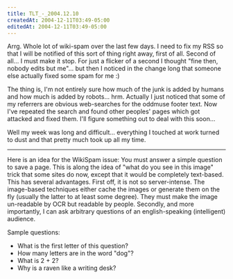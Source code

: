 ```yaml
---
title: TLT_-_2004.12.10
createdAt: 2004-12-11T03:49-05:00
editedAt: 2004-12-11T03:49-05:00
---
```


Arrg. Whole lot of wiki-spam over the last few days. I need to fix my RSS so that I will be notified of this sort of thing right away, first of all. Second of all... I must make it stop. For just a flicker of a second I thought "fine then, nobody edits but me"... but then I noticed in the change long that someone else actually fixed some spam for me :)

The thing is, I'm not entirely sure how much of the junk is added by humans and how much is added by robots... hrm. Actually I just noticed that some of my referrers are obvious web-searches for the oddmuse footer text. Now I've repeated the search and found other peoples' pages which got attacked and fixed them. I'll figure something out to deal with this soon...

Well my week was long and difficult... everything I touched at work turned to dust and that pretty much took up all my time.

----

Here is an idea for the WikiSpam issue: You must answer a simple question to save a page. This is along the idea of "what do you see in this image" trick that some sites do now, except that it would be completely text-based. This has several advantages. First off, it is not so server-intense. The image-based techniques either cache the images or generate them on the fly (usually the latter to at least some degree). They must make the image un-readable by OCR but readable by people. Secondly, and more importantly, I can ask arbitrary questions of an english-speaking (intelligent) audience.

Sample questions:
* What is the first letter of this question?
* How many letters are in the word "dog"?
* What is 2 + 2?
* Why is a raven like a writing desk?

